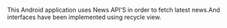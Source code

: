 This Android application uses News API'S in order to fetch latest news.And interfaces have been implemented using recycle view.
